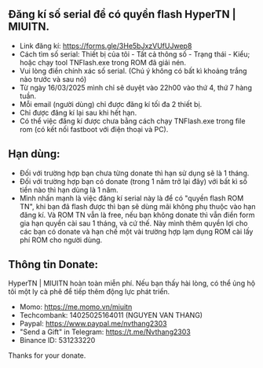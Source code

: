 ## Đăng kí số serial để có quyền flash HyperTN | MIUITN.
- Link đăng kí: https://forms.gle/3He5bJxzVUfUJwep8
- Cách tìm số serial: Thiết bị của tôi - Tất cả thông số - Trạng thái - Kiểu; hoặc chạy tool TNFlash.exe trong ROM đã giải nén.
- Vui lòng điền chính xác số serial. (Chú ý không có bất kì khoảng trắng nào trước và sau nó)
- Từ ngày 16/03/2025 mình chỉ sẽ duyệt vào 22h00 vào thứ 4, thứ 7 hàng tuần.
- Mỗi email (người dùng) chỉ được đăng kí tối đa 2 thiết bị.
- Chỉ được đăng kí lại sau khi hết hạn.
- Có thể việc đăng kí được chưa bằng cách chạy TNFlash.exe trong file rom (có kết nối fastboot với điện thoại và PC).
## Hạn dùng:
- Đối với trường hợp bạn chưa từng donate thì hạn sử dụng sẽ là 1 tháng.
- Đối với trường hợp bạn có donate (trong 1 năm trở lại đây) với bất kì số tiền nào thì hạn dùng là 1 năm.
- Mình nhấn mạnh là việc đăng kí serial này là để có "quyền flash ROM TN", khi bạn đã flash được thì bạn sẽ dùng mãi không phụ thuộc vào hạn đăng kí.  Và ROM TN vẫn là free, nếu bạn không donate thì vẫn điền form gia hạn quyền cài sau 1 tháng, và cứ thế. Này mình thêm quyền lợi cho các bạn có donate và hạn chế một vài trường hợp lạm dụng ROM cài lấy phí ROM cho người dùng.
## Thông tin Donate:
HyperTN | MIUITN hoàn toàn miễn phí. Nếu bạn thấy hài lòng, có thể ủng hộ tôi một ly cà phê để tiếp thêm động lực phát triển.
- Momo: https://me.momo.vn/miuitn
- Techcombank: 14025025164011 (NGUYEN VAN THANG)
- Paypal: https://www.paypal.me/nvthang2303
- "Send a Gift" in Telegram: https://t.me/Nvthang2303
- Binance ID: 531233220

Thanks for your donate.

